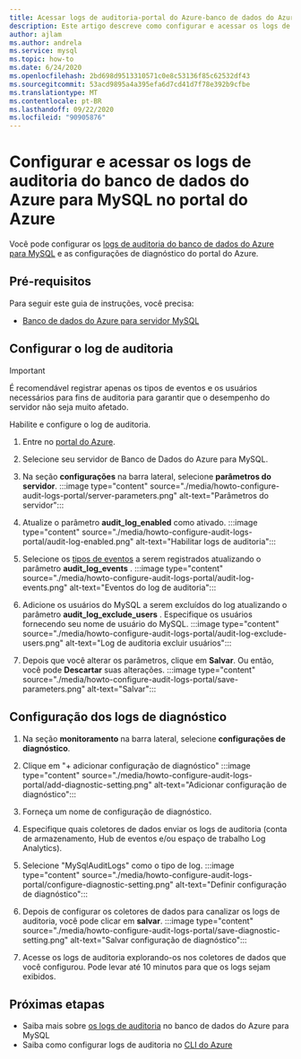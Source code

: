 ```yaml
---
title: Acessar logs de auditoria-portal do Azure-banco de dados do Azure para MySQL
description: Este artigo descreve como configurar e acessar os logs de auditoria no banco de dados do Azure para MySQL no portal do Azure.
author: ajlam
ms.author: andrela
ms.service: mysql
ms.topic: how-to
ms.date: 6/24/2020
ms.openlocfilehash: 2bd698d9513310571c0e8c53136f85c62532df43
ms.sourcegitcommit: 53acd9895a4a395efa6d7cd41d7f78e392b9cfbe
ms.translationtype: MT
ms.contentlocale: pt-BR
ms.lasthandoff: 09/22/2020
ms.locfileid: "90905876"
---
```

# <a name="configure-and-access-audit-logs-for-azure-database-for-mysql-in-the-azure-portal"></a>Configurar e acessar os logs de auditoria do banco de dados do Azure para MySQL no portal do Azure

Você pode configurar os [logs de auditoria do banco de dados do Azure para MySQL](concepts-audit-logs.md) e as configurações de diagnóstico do portal do Azure.

## <a name="prerequisites"></a>Pré-requisitos

Para seguir este guia de instruções, você precisa:

- [Banco de dados do Azure para servidor MySQL](quickstart-create-mysql-server-database-using-azure-portal.md)

## <a name="configure-audit-logging"></a>Configurar o log de auditoria

>[!IMPORTANT]
> É recomendável registrar apenas os tipos de eventos e os usuários necessários para fins de auditoria para garantir que o desempenho do servidor não seja muito afetado.

Habilite e configure o log de auditoria.

1. Entre no [portal do Azure](https://portal.azure.com/).

1. Selecione seu servidor de Banco de Dados do Azure para MySQL.

1. Na seção **configurações** na barra lateral, selecione **parâmetros do servidor**.
    :::image type="content" source="./media/howto-configure-audit-logs-portal/server-parameters.png" alt-text="Parâmetros do servidor":::

1. Atualize o parâmetro **audit_log_enabled** como ativado.
    :::image type="content" source="./media/howto-configure-audit-logs-portal/audit-log-enabled.png" alt-text="Habilitar logs de auditoria":::

1. Selecione os [tipos de eventos](concepts-audit-logs.md#configure-audit-logging) a serem registrados atualizando o parâmetro **audit_log_events** .
    :::image type="content" source="./media/howto-configure-audit-logs-portal/audit-log-events.png" alt-text="Eventos do log de auditoria":::

1. Adicione os usuários do MySQL a serem excluídos do log atualizando o parâmetro **audit_log_exclude_users** . Especifique os usuários fornecendo seu nome de usuário do MySQL.
    :::image type="content" source="./media/howto-configure-audit-logs-portal/audit-log-exclude-users.png" alt-text="Log de auditoria excluir usuários":::

1. Depois que você alterar os parâmetros, clique em **Salvar**. Ou então, você pode **Descartar** suas alterações.
    :::image type="content" source="./media/howto-configure-audit-logs-portal/save-parameters.png" alt-text="Salvar":::

## <a name="set-up-diagnostic-logs"></a>Configuração dos logs de diagnóstico

1. Na seção **monitoramento** na barra lateral, selecione **configurações de diagnóstico**.

1. Clique em "+ adicionar configuração de diagnóstico" :::image type="content" source="./media/howto-configure-audit-logs-portal/add-diagnostic-setting.png" alt-text="Adicionar configuração de diagnóstico":::

1. Forneça um nome de configuração de diagnóstico.

1. Especifique quais coletores de dados enviar os logs de auditoria (conta de armazenamento, Hub de eventos e/ou espaço de trabalho Log Analytics).

1. Selecione "MySqlAuditLogs" como o tipo de log.
:::image type="content" source="./media/howto-configure-audit-logs-portal/configure-diagnostic-setting.png" alt-text="Definir configuração de diagnóstico":::

1. Depois de configurar os coletores de dados para canalizar os logs de auditoria, você pode clicar em **salvar**.
:::image type="content" source="./media/howto-configure-audit-logs-portal/save-diagnostic-setting.png" alt-text="Salvar configuração de diagnóstico":::

1. Acesse os logs de auditoria explorando-os nos coletores de dados que você configurou. Pode levar até 10 minutos para que os logs sejam exibidos.

## <a name="next-steps"></a>Próximas etapas

- Saiba mais sobre [os logs de auditoria](concepts-audit-logs.md) no banco de dados do Azure para MySQL
- Saiba como configurar logs de auditoria no [CLI do Azure](howto-configure-audit-logs-cli.md)